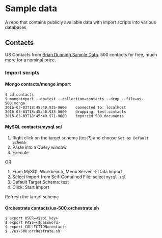 # Sample data

A repo that contains publicly available data with import scripts into various databases

## Contacts

US Contacts from [Brian Dunning Sample Data](https://www.briandunning.com/sample-data/). 500 contacts for free, much more for a nominal price.

### Import scripts

#### Mongo contacts/mongo.import

```
$ cd contacts
$ mongoimport --db=test --collection=contacts --drop --file=us-500.mongo
2016-03-03T18:45:40.935-0600	connected to: localhost
2016-03-03T18:45:40.935-0600	dropping: test.contacts
2016-03-03T18:45:40.971-0600	imported 500 documents
```

#### MySQL contacts/mysql.sql

1. Right click on the target schema (test?) and choose `Set as Default Schema`
1. Paste into a Query window
1. Execute

OR

1. From MySQL Workbench, Menu Server -> Data Import
1. Select Import from Self-Contained File: select `mysql.sql`
1. Default Target Schema: test
1. Click: Start Import

Refresh the target schema

#### Orchestrate contacts/us-500.orchestrate.sh

```
$ export USER=<$spi_key>
$ export PASS=<$password>
$ export COLLECTION=contacts
$ ./us-500.orchestrate.sh
```
